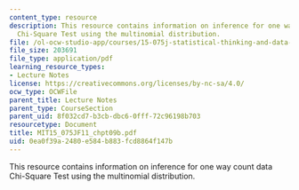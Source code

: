 ```yaml
---
content_type: resource
description: This resource contains information on inference for one way count data
  Chi-Square Test using the multinomial distribution.
file: /ol-ocw-studio-app/courses/15-075j-statistical-thinking-and-data-analysis-fall-2011/0ea0f39a2480e584b883fcd8864f147b_MIT15_075JF11_chpt09b.pdf
file_size: 203691
file_type: application/pdf
learning_resource_types:
- Lecture Notes
license: https://creativecommons.org/licenses/by-nc-sa/4.0/
ocw_type: OCWFile
parent_title: Lecture Notes
parent_type: CourseSection
parent_uid: 8f032cd7-b3cb-dbc6-0fff-72c96198b703
resourcetype: Document
title: MIT15_075JF11_chpt09b.pdf
uid: 0ea0f39a-2480-e584-b883-fcd8864f147b
---
```

This resource contains information on inference for one way count data Chi-Square Test using the multinomial distribution.